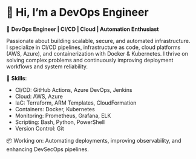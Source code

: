 # 👋 Hi, I’m a DevOps Engineer

🚀 **DevOps Engineer | CI/CD | Cloud | Automation Enthusiast**

Passionate about building scalable, secure, and automated infrastructure.  
I specialize in CI/CD pipelines, infrastructure as code, cloud platforms (AWS, Azure), and containerization with Docker & Kubernetes. I thrive on solving complex problems and continuously improving deployment workflows and system reliability.

🔧 **Skills**:  
- CI/CD: GitHub Actions, Azure DevOps, Jenkins  
- Cloud: AWS, Azure  
- IaC: Terraform, ARM Templates, CloudFormation  
- Containers: Docker, Kubernetes  
- Monitoring: Prometheus, Grafana, ELK  
- Scripting: Bash, Python, PowerShell  
- Version Control: Git  

📦 Working on: Automating deployments, improving observability, and enhancing DevSecOps pipelines.
